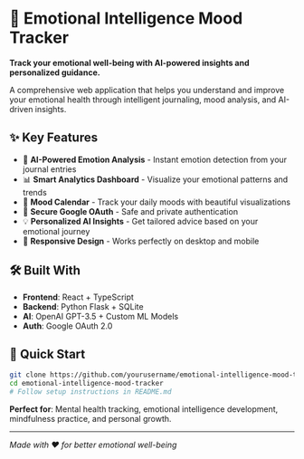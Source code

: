# 🧠 Emotional Intelligence Mood Tracker

**Track your emotional well-being with AI-powered insights and personalized guidance.**

A comprehensive web application that helps you understand and improve your emotional health through intelligent journaling, mood analysis, and AI-driven insights.

## ✨ Key Features
- 🤖 **AI-Powered Emotion Analysis** - Instant emotion detection from your journal entries
- 📊 **Smart Analytics Dashboard** - Visualize your emotional patterns and trends
- 📅 **Mood Calendar** - Track your daily moods with beautiful visualizations
- 🔐 **Secure Google OAuth** - Safe and private authentication
- 💡 **Personalized AI Insights** - Get tailored advice based on your emotional journey
- 📱 **Responsive Design** - Works perfectly on desktop and mobile

## 🛠️ Built With
- **Frontend**: React + TypeScript
- **Backend**: Python Flask + SQLite
- **AI**: OpenAI GPT-3.5 + Custom ML Models
- **Auth**: Google OAuth 2.0

## 🚀 Quick Start
```bash
git clone https://github.com/yourusername/emotional-intelligence-mood-tracker.git
cd emotional-intelligence-mood-tracker
# Follow setup instructions in README.md
```

**Perfect for**: Mental health tracking, emotional intelligence development, mindfulness practice, and personal growth.

---

*Made with ❤️ for better emotional well-being* 